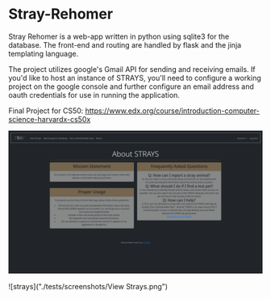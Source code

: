 # Stray-Rehomer
Stray Rehomer is a web-app written in python using sqlite3 for the database. The front-end and routing are handled by flask and the jinja templating language.

The project utilizes google's Gmail API for sending and receiving emails. If you'd like to host an instance of STRAYS, you'll need to configure a working project on the google console and further configure an email address and oauth credentials for use in running the application.

Final Project for CS50: https://www.edx.org/course/introduction-computer-science-harvardx-cs50x

![about](./tests/screenshots/about.png)

![strays]("./tests/screenshots/View Strays.png")
